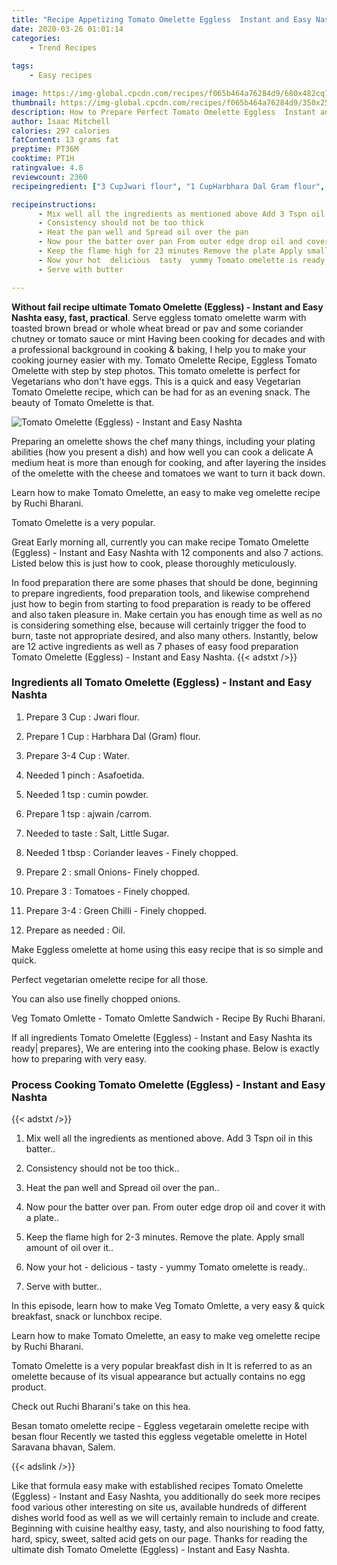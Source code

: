 ```yaml
---
title: "Recipe Appetizing Tomato Omelette Eggless  Instant and Easy Nashta"
date: 2020-03-26 01:01:14
categories:
    - Trend Recipes
    
tags:
    - Easy recipes

image: https://img-global.cpcdn.com/recipes/f065b464a76284d9/680x482cq70/tomato-omelette-eggless-instant-and-easy-nashta-recipe-main-photo.jpg
thumbnail: https://img-global.cpcdn.com/recipes/f065b464a76284d9/350x250cq70/tomato-omelette-eggless-instant-and-easy-nashta-recipe-main-photo.jpg
description: How to Prepare Perfect Tomato Omelette Eggless  Instant and Easy Nashta with 12 ingredients and 7 stages of easy cooking.
author: Isaac Mitchell
calories: 297 calories
fatContent: 13 grams fat
preptime: PT36M
cooktime: PT1H
ratingvalue: 4.8
reviewcount: 2360
recipeingredient: ["3 CupJwari flour", "1 CupHarbhara Dal Gram flour", "3-4 CupWater", "1 pinchAsafoetida", "1 tspcumin powder", "1 tspajwain carrom", "to tasteSalt Little Sugar", "1 tbspCoriander leaves  Finely chopped", "2small Onions Finely chopped", "3Tomatoes  Finely chopped", "3-4Green Chilli  Finely chopped", "as neededOil"]

recipeinstructions: 
      - Mix well all the ingredients as mentioned above Add 3 Tspn oil in this batter 
      - Consistency should not be too thick 
      - Heat the pan well and Spread oil over the pan 
      - Now pour the batter over pan From outer edge drop oil and cover it with a plate 
      - Keep the flame high for 23 minutes Remove the plate Apply small amount of oil over it 
      - Now your hot  delicious  tasty  yummy Tomato omelette is ready 
      - Serve with butter

---
```




**Without fail recipe ultimate Tomato Omelette (Eggless) - Instant and Easy Nashta easy, fast, practical**. Serve eggless tomato omelette warm with toasted brown bread or whole wheat bread or pav and some coriander chutney or tomato sauce or mint Having been cooking for decades and with a professional background in cooking &amp; baking, I help you to make your cooking journey easier with my. Tomato Omelette Recipe, Eggless Tomato Omelette with step by step photos. This tomato omelette is perfect for Vegetarians who don&#39;t have eggs. This is a quick and easy Vegetarian Tomato Omelette recipe, which can be had for as an evening snack. The beauty of Tomato Omelette is that.


![Tomato Omelette (Eggless) - Instant and Easy Nashta](https://img-global.cpcdn.com/recipes/f065b464a76284d9/680x482cq70/tomato-omelette-eggless-instant-and-easy-nashta-recipe-main-photo.jpg "Tomato Omelette (Eggless) - Instant and Easy Nashta")



Preparing an omelette shows the chef many things, including your plating abilities (how you present a dish) and how well you can cook a delicate A medium heat is more than enough for cooking, and after layering the insides of the omelette with the cheese and tomatoes we want to turn it back down.

Learn how to make Tomato Omelette, an easy to make veg omelette recipe by Ruchi Bharani.

Tomato Omelette is a very popular.


Great Early morning all, currently you can make recipe Tomato Omelette (Eggless) - Instant and Easy Nashta with 12 components and also 7 actions. Listed below this is just how to cook, please thoroughly meticulously.

In food preparation there are some phases that should be done, beginning to prepare ingredients, food preparation tools, and likewise comprehend just how to begin from starting to food preparation is ready to be offered and also taken pleasure in. Make certain you has enough time as well as no is considering something else, because will certainly trigger the food to burn, taste not appropriate desired, and also many others. Instantly, below are 12 active ingredients as well as 7 phases of easy food preparation Tomato Omelette (Eggless) - Instant and Easy Nashta.
{{< adstxt />}}

### Ingredients all Tomato Omelette (Eggless) - Instant and Easy Nashta


1. Prepare 3 Cup : Jwari flour.

1. Prepare 1 Cup : Harbhara Dal (Gram) flour.

1. Prepare 3-4 Cup : Water.

1. Needed 1 pinch : Asafoetida.

1. Needed 1 tsp : cumin powder.

1. Prepare 1 tsp : ajwain /carrom.

1. Needed to taste : Salt, Little Sugar.

1. Needed 1 tbsp : Coriander leaves - Finely chopped.

1. Prepare 2 : small Onions- Finely chopped.

1. Prepare 3 : Tomatoes - Finely chopped.

1. Prepare 3-4 : Green Chilli - Finely chopped.

1. Prepare as needed : Oil.


Make Eggless omelette at home using this easy recipe that is so simple and quick.

Perfect vegetarian omelette recipe for all those.

You can also use finelly chopped onions.

Veg Tomato Omlette - Tomato Omlette Sandwich - Recipe By Ruchi Bharani.


If all ingredients Tomato Omelette (Eggless) - Instant and Easy Nashta its ready| prepares}, We are entering into the cooking phase. Below is exactly how to preparing with very easy.

### Process Cooking Tomato Omelette (Eggless) - Instant and Easy Nashta

{{< adstxt />}}


1. Mix well all the ingredients as mentioned above. Add 3 Tspn oil in this batter..



1. Consistency should not be too thick..



1. Heat the pan well and Spread oil over the pan..



1. Now pour the batter over pan. From outer edge drop oil and cover it with a plate..



1. Keep the flame high for 2-3 minutes. Remove the plate. Apply small amount of oil over it..



1. Now your hot - delicious - tasty - yummy Tomato omelette is ready..



1. Serve with butter..




In this episode, learn how to make Veg Tomato Omlette, a very easy &amp; quick breakfast, snack or lunchbox recipe.

Learn how to make Tomato Omelette, an easy to make veg omelette recipe by Ruchi Bharani.

Tomato Omelette is a very popular breakfast dish in It is referred to as an omelette because of its visual appearance but actually contains no egg product.

Check out Ruchi Bharani&#39;s take on this hea.

Besan tomato omelette recipe - Eggless vegetarain omelette recipe with besan flour Recently we tasted this eggless vegetable omelette in Hotel Saravana bhavan, Salem.


{{< adslink />}}

Like that formula easy make with established recipes Tomato Omelette (Eggless) - Instant and Easy Nashta, you additionally do seek more recipes food various other interesting on site us, available hundreds of different dishes world food as well as we will certainly remain to include and create. Beginning with cuisine healthy easy, tasty, and also nourishing to food fatty, hard, spicy, sweet, salted acid gets on our page. Thanks for reading the ultimate dish Tomato Omelette (Eggless) - Instant and Easy Nashta.
